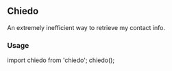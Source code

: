 ## Chiedo

An extremely inefficient way to retrieve my contact info.

### Usage

  import chiedo from 'chiedo';
  chiedo();
